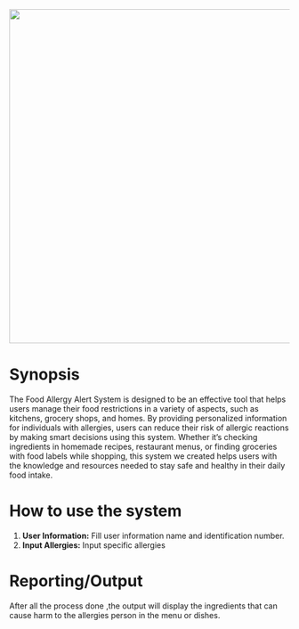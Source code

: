 <!DOCTYPE html>
<html>
  <img src="\Proposal\Image\Food.png" width="7000" height="600"></img>

<body class="stackedit">
  <div class="stackedit__html"><h1 id="synopsis">Synopsis</h1>
<p>The Food Allergy Alert System is designed to be an effective tool that helps users manage their food restrictions in a variety of aspects, such as kitchens, grocery shops, and homes. By providing personalized information for individuals with allergies, users can reduce their risk of allergic reactions by making smart decisions using this system. Whether it’s checking ingredients in homemade recipes, restaurant menus, or finding groceries with food labels while shopping, this system we created helps users with the knowledge and resources needed to stay safe and healthy in their daily food intake.</p>
<h1 id="how-to-use-the-system">How to use the system</h1>
<ol>
<li><strong>User Information:</strong> Fill user information name and identification number.</li>
<li><strong>Input Allergies:</strong> Input specific allergies</li>
</ol>
<h1 id="reportingoutput">Reporting/Output</h1>
<p>After all the process done ,the output will display the ingredients that can cause harm to the allergies person in the menu or dishes.</p>
</div>
</body>

</html>

